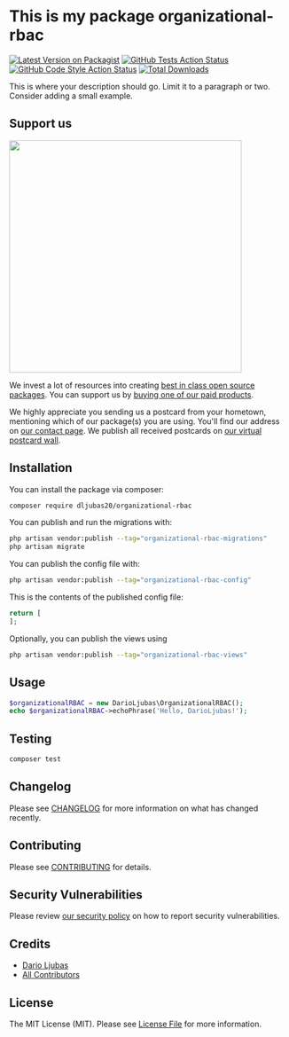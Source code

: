 # This is my package organizational-rbac

[![Latest Version on Packagist](https://img.shields.io/packagist/v/dljubas20/organizational-rbac.svg?style=flat-square)](https://packagist.org/packages/dljubas20/organizational-rbac)
[![GitHub Tests Action Status](https://img.shields.io/github/actions/workflow/status/dljubas20/organizational-rbac/run-tests.yml?branch=main&label=tests&style=flat-square)](https://github.com/dljubas20/organizational-rbac/actions?query=workflow%3Arun-tests+branch%3Amain)
[![GitHub Code Style Action Status](https://img.shields.io/github/actions/workflow/status/dljubas20/organizational-rbac/fix-php-code-style-issues.yml?branch=main&label=code%20style&style=flat-square)](https://github.com/dljubas20/organizational-rbac/actions?query=workflow%3A"Fix+PHP+code+style+issues"+branch%3Amain)
[![Total Downloads](https://img.shields.io/packagist/dt/dljubas20/organizational-rbac.svg?style=flat-square)](https://packagist.org/packages/dljubas20/organizational-rbac)

This is where your description should go. Limit it to a paragraph or two. Consider adding a small example.

## Support us

[<img src="https://github-ads.s3.eu-central-1.amazonaws.com/organizational-rbac.jpg?t=1" width="419px" />](https://spatie.be/github-ad-click/organizational-rbac)

We invest a lot of resources into creating [best in class open source packages](https://spatie.be/open-source). You can support us by [buying one of our paid products](https://spatie.be/open-source/support-us).

We highly appreciate you sending us a postcard from your hometown, mentioning which of our package(s) you are using. You'll find our address on [our contact page](https://spatie.be/about-us). We publish all received postcards on [our virtual postcard wall](https://spatie.be/open-source/postcards).

## Installation

You can install the package via composer:

```bash
composer require dljubas20/organizational-rbac
```

You can publish and run the migrations with:

```bash
php artisan vendor:publish --tag="organizational-rbac-migrations"
php artisan migrate
```

You can publish the config file with:

```bash
php artisan vendor:publish --tag="organizational-rbac-config"
```

This is the contents of the published config file:

```php
return [
];
```

Optionally, you can publish the views using

```bash
php artisan vendor:publish --tag="organizational-rbac-views"
```

## Usage

```php
$organizationalRBAC = new DarioLjubas\OrganizationalRBAC();
echo $organizationalRBAC->echoPhrase('Hello, DarioLjubas!');
```

## Testing

```bash
composer test
```

## Changelog

Please see [CHANGELOG](CHANGELOG.md) for more information on what has changed recently.

## Contributing

Please see [CONTRIBUTING](CONTRIBUTING.md) for details.

## Security Vulnerabilities

Please review [our security policy](../../security/policy) on how to report security vulnerabilities.

## Credits

- [Dario Ljubas](https://github.com/dljubas20)
- [All Contributors](../../contributors)

## License

The MIT License (MIT). Please see [License File](LICENSE.md) for more information.
